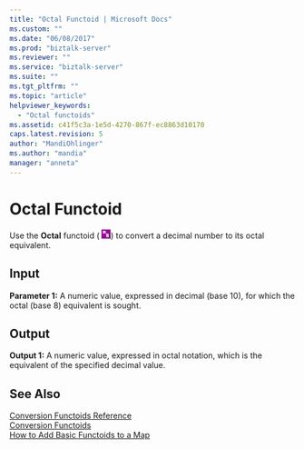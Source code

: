 ```yaml
---
title: "Octal Functoid | Microsoft Docs"
ms.custom: ""
ms.date: "06/08/2017"
ms.prod: "biztalk-server"
ms.reviewer: ""
ms.service: "biztalk-server"
ms.suite: ""
ms.tgt_pltfrm: ""
ms.topic: "article"
helpviewer_keywords: 
  - "Octal functoids"
ms.assetid: c41f5c3a-1e5d-4270-867f-ec8863d10170
caps.latest.revision: 5
author: "MandiOhlinger"
ms.author: "mandia"
manager: "anneta"
---
```

# Octal Functoid
Use the **Octal** functoid ( ![](../core/media/conversionoct.gif "conversionoct")) to convert a decimal number to its octal equivalent.  
  
## Input  
 **Parameter 1:** A numeric value, expressed in decimal (base 10), for which the octal (base 8) equivalent is sought.  
  
## Output  
 **Output 1:** A numeric value, expressed in octal notation, which is the equivalent of the specified decimal value.  
  
## See Also  
 [Conversion Functoids Reference](../core/conversion-functoids-reference.md)   
 [Conversion Functoids](../core/conversion-functoids.md)   
 [How to Add Basic Functoids to a Map](../core/how-to-add-basic-functoids-to-a-map.md)